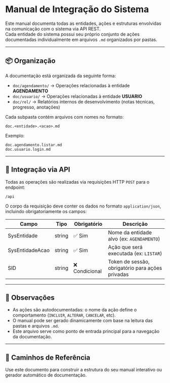 # Manual de Integração do Sistema

Este manual documenta todas as entidades, ações e estruturas envolvidas na comunicação com o sistema via API REST.  
Cada entidade do sistema possui seu próprio conjunto de ações documentadas individualmente em arquivos `.md` organizados por pastas.

---

## 📦 Organização

A documentação está organizada da seguinte forma:

- `doc/agendamento/` → Operações relacionadas à entidade **AGENDAMENTO**
- `doc/usuario/` → Operações relacionadas à entidade **USUARIO**
- `doc/rel/` → Relatórios internos de desenvolvimento (notas técnicas, progresso, anotações)

Cada subpasta contém arquivos com nomes no formato:

```
doc.<entidade>.<acao>.md
```

Exemplo:
```
doc.agendamento.listar.md
doc.usuario.login.md
```

---

## 🔌 Integração via API

Todas as operações são realizadas via requisições HTTP `POST` para o endpoint:

```
/api
```

O corpo da requisição deve conter os dados no formato `application/json`, incluindo obrigatoriamente os campos:

| Campo             | Tipo   | Obrigatório | Descrição                                 |
|------------------|--------|-------------|---------------------------------------------|
| SysEntidade       | string | ✅ Sim      | Nome da entidade alvo (ex: `AGENDAMENTO`)   |
| SysEntidadeAcao   | string | ✅ Sim      | Ação que será executada (ex: `LISTAR`)      |
| SID               | string | ❌ Condicional | Token de sessão, obrigatório para ações privadas |

---

## 🧠 Observações

- As ações são autodocumentadas: o nome da ação define o comportamento (`INCLUIR`, `ALTERAR`, `CANCELAR`, etc).
- O manual pode ser gerado dinamicamente com base na leitura das pastas e arquivos `.md`.
- Este arquivo serve como ponto de entrada principal para a navegação da documentação.

---

## 📁 Caminhos de Referência

Use este documento para construir a estrutura do seu manual interativo ou gerador automático de documentação.

